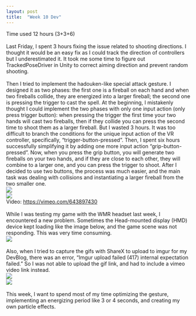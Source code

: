 ```yaml
---
layout: post
title:  "Week 10 Dev"
---
```


Time used 12 hours (3+3+6)<br>
<br>
Last Friday, I spent 3 hours fixing the issue related to shooting directions. I thought it would be an easy fix as I could track the direction of controllers but I underestimated it. It took me some time to figure out TrackedPoseDriver in Unity to correct aiming direction and prevent random shooting. <br>
<br>
Then I tried to implement the hadouken-like special attack gesture. I designed it as two phases: the first one is a fireball on each hand and when two fireballs collide, they are energized into a larger fireball; the second one is pressing the trigger to cast the spell. At the beginning, I mistakenly thought I could implement the two phases with only one input action (only press trigger button): when pressing the trigger the first time your two hands will cast two fireballs, then if they collide you can press the second time to shoot them as a larger fireball. But I wasted 3 hours. It was too difficult to branch the conditions for the unique input action of the VR controller, specifically, “trigger-button-pressed”. Then, I spent six hours successfully simplifying it by adding one more input action “grip-button-pressed”. Now, when you press the grip button, you will generate two fireballs on your two hands, and if they are close to each other, they will combine to a larger one, and you can press the trigger to shoot. After I decided to use two buttons, the process was much easier, and the main task was dealing with collisions and instantiating a larger fireball from the two smaller one. <br>
![](https://i.imgur.com/uN8ouP4.png)<br>
![](https://i.imgur.com/m25cArI.png)<br>
Video: <https://vimeo.com/643897430><br>
<br>
While I was testing my game with the WMR headset last week, I encountered a new problem. Sometimes the Head-mounted display (HMD) device kept loading like the image below, and the game scene was not responding. This was very time consuming.<br>
![](https://i.imgur.com/d3dX0Bz.png)<br>
<br>
Also, when I tried to capture the gifs with ShareX to upload to imgur for my DevBlog, there was an error, “Imgur upload failed (417) internal expectation failed.” So I was not able to upload the gif link, and had to include a vimeo video link instead.<br>
![](https://i.imgur.com/4TBUvW2.png)<br>
![](https://i.imgur.com/pJ5y9YF.png)<br>
<br>
This week, I want to spend most of my time optimizing the gesture, implementing an energizing period like 3 or 4 seconds, and creating my own particle effects.<br>




